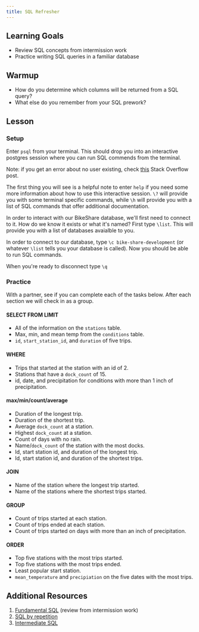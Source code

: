 ```yaml
---
title: SQL Refresher
---
```


## Learning Goals

* Review SQL concepts from intermission work
* Practice writing SQL queries in a familiar database

## Warmup

* How do you determine which columns will be returned from a SQL query?
* What else do you remember from your SQL prework?

## Lesson

### Setup

Enter `psql` from your terminal. This should drop you into an interactive postgres session where you can run SQL commends from the terminal.

Note: if you get an error about no user existing, check [this](https://stackoverflow.com/questions/17633422/psql-fatal-database-user-does-not-exist) Stack Overflow post.

The first thing you will see is a helpful note to enter `help` if you need some more information about how to use this interactive session. `\?` will provide you with some terminal specific commands, while `\h` will provide you with a list of SQL commands that offer additional documentation.

In order to interact with our BikeShare database, we'll first need to connect to it. How do we know it exists or what it's named? First type `\list`. This will provide you with a list of databases avaialble to you.

In order to connect to our database, type `\c bike-share-development` (or whatever `\list` tells you your database is called). Now you should be able to run SQL commands.

When you're ready to disconnect type `\q`

### Practice

With a partner, see if you can complete each of the tasks below. After each section we will check in as a group.

#### SELECT FROM LIMIT

* All of the information on the `stations` table.
* Max, min, and mean temp from the `conditions` table.
* `id`, `start_station_id`, and `duration` of five trips.

#### WHERE

* Trips that started at the station with an id of 2.
* Stations that have a `dock_count` of 15.
* id, date, and precipitation for conditions with more than 1 inch of precipitation.

#### max/min/count/average

* Duration of the longest trip.
* Duration of the shortest trip.
* Average `dock_count` at a station.
* Highest `dock_count` at a station.
* Count of days with no rain.
* Name/`dock_count` of the station with the most docks.
* Id, start station id, and duration of the longest trip.
* Id, start station id, and duration of the shortest trips.

#### JOIN

* Name of the station where the longest trip started.
* Name of the stations where the shortest trips started.

#### GROUP

* Count of trips started at each station.
* Count of trips ended at each station.
* Count of trips started on days with more than an inch of precipitation.

#### ORDER

* Top five stations with the most trips started.
* Top five stations with the most trips ended.
* Least popular start station.
* `mean_temperature` and `precipiation` on the five dates with the most trips.

## Additional Resources

1. [Fundamental SQL](http://tutorials.jumpstartlab.com/topics/sql/fundamental_sql.html) (review from intermission work)
1. [SQL by repetition](http://sql-by-repetition.herokuapp.com/)
1. [Intermediate SQL](https://github.com/turingschool/lesson_plans/blob/master/ruby_03-professional_rails_applications/intermediate_sql.md)
